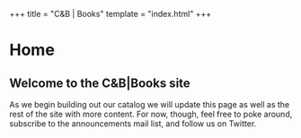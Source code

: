 +++
title = "C&B | Books"
template = "index.html"
+++
# Home

## Welcome to the C&B|Books site

As we begin building out our catalog we will update this page as well as the rest of the site with more content. For now, though, feel free to poke around, subscribe to the announcements mail list, and follow us on Twitter.

